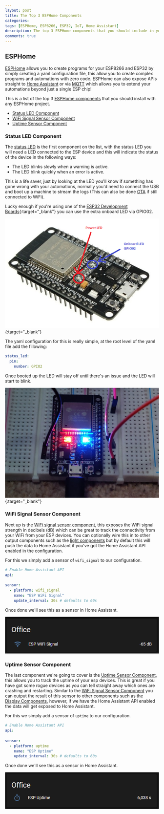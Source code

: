 ```yaml
---
layout: post
title: The Top 3 ESPHome Components
categories:
tags: [ESPHome, ESP8266, ESP32, IoT, Home Assistant]
description: The top 3 ESPHome components that you should include in your next ESP32/ESP8266 Home Assistant project.
comments: true
---
```


## ESPHome

[ESPHome](https://esphome.io/) allows you to create programs for your ESP8266 and ESP32 by simply creating a yaml configuration file, this allow you to create complex programs and automations with zero code. ESPHome can also expose APIs straight to [Home Assistant](https://www.home-assistant.io/) or via [MQTT](https://mqtt.org/) which allows you to extend your automations beyond just a single ESP chip!

This is a list of the top 3 [ESPHome components](https://esphome.io/components/index.html) that you should install with any ESPHome project.

- [Status LED Component](#status-led-component)
- [WiFi Signal Sensor Component](#wifi-signal-sensor-component)
- [Uptime Sensor Component](#uptime-sensor-component)

### Status LED Component

The [status LED](https://esphome.io/components/status_led.html) is the first component on the list, with the status LED you will need a LED connected to the ESP device and this will indicate the status of the device in the following ways:
- The LED blinks slowly when a warning is active.
- The LED blink quickly when an error is active.

This is a life saver, just by looking at the LED you'll know if something has gone wrong with your automations, normally you'd need to connect the USB and boot up a machine to stream the logs (This can also be done [OTA](https://esphome.io/components/logger.html) if still connected to WiFi).

Lucky enough if you're using one of the [ESP32 Development Boards](https://amzn.to/2ONdD99){:target="_blank"} you can use the extra onboard LED via GPIO02.

[![ESP32 Development Board](/assets/posts/2021-04-14-the-top-three-esp-home-components/esp32-development-board.png "ESP32 Development Boards")](https://amzn.to/2ONdD99){:target="_blank"}

The yaml configuration for this is really simple, at the root level of the yaml file add the fillowing:

```yaml
status_led:
  pin:
    number: GPIO2
```

Once booted up the LED will stay off until there's an issue and the LED will start to blink.

[![ESP32 GPIO02 LED](/assets/posts/2021-04-14-the-top-three-esp-home-components/esp32-development-board-gpio02-led.png "ESP32 GPIO02 LED")](https://amzn.to/2ONdD99){:target="_blank"}

### WiFi Signal Sensor Component

Next up is the [WiFi signal sensor component](https://esphome.io/components/sensor/wifi_signal.html), this exposes the WiFi signal strength in decibels (dB) which can be great to track the connectivity from your WiFi from your ESP devices. You can optionally wire this in to other output components such as the [light components](https://esphome.io/#light-components) but by default this will push the data to Home Assistant if you've got the Home Assistant API enabled in the configuration.

For this we simply add a sensor of `wifi_signal` to our configuration.
```yaml
# Enable Home Assistant API
api:

sensor:
  - platform: wifi_signal
    name: "ESP WiFi Signal"
    update_interval: 30s # defaults to 60s

```

Once done we'll see this as a sensor in Home Assistant.

![Home Assistant WiFi Signal](/assets/posts/2021-04-14-the-top-three-esp-home-components/home-assistant-wifi-signal.png "Home Assistant WiFi Signal")

### Uptime Sensor Component

The last component we're going to cover is the [Uptime Sensor Component](https://esphome.io/components/sensor/uptime.html), this allows you to track the uptime of your esp devices. This is great if you have got some rogue devices as you can tell straight away which ones are crashing and restarting. Similar to the [WiFi Signal Sensor Component](#wifi-signal-sensor-component) you can output the result of this sensor to other components such as the [Display Components](https://esphome.io/#display-components), however, if we have the Home Assistant API enabled the data will get exposed to Home Assistant.

For this we simply add a sensor of `uptime` to our configuration. 
```yaml
# Enable Home Assistant API
api:

sensor:   
  - platform: uptime
    name: "ESP Uptime"
    update_interval: 30s # defaults to 60s
```

Once done we'll see this as a sensor in Home Assistant.

![Home Assistant Uptime](/assets/posts/2021-04-14-the-top-three-esp-home-components/home-assistant-uptime.png "Home Assistant Uptime")

